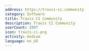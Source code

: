 ```yaml
---
address: https://travis-ci.community
category: Software
title: Travis CI Community
description: Travis CI Community
userCount: 2097
icon: travis-ci.png
activity: medium
language: en_US
---
```

